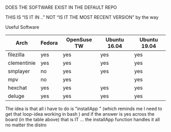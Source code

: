 DOES THE SOFTWARE EXIST IN THE DEFAULT REPO

THIS IS “IS IT IN ..” NOT “IS IT THE MOST RECENT VERSION” by the way

Useful Software

  |    Arch     | Fedora | OpenSuse TW | Ubuntu 16.04 | Ubuntu 19.04 |
  | ----------- | ------ | ----------- | ------------ | ------------ |
  | filezilla   | yes    | yes         | yes          | yes          |
  | clementinie | yes    | yes         | yes          | yes          |
  | smplayer    | no     | yes         | yes          | yes          |
  | mpv         | no     | yes         |              | yes          |
  | hexchat     | yes    | yes         | yes          | yes          |
  | deluge      | yes    | yes         | yes          | yes          |

The idea is that all i have to do is "installApp <appname here> " (which reminds me I need to get that loop-idea working in bash ) and if the answer is yes across the board (in the table above) that is IT ... the installApp function handles it all no matter the distro
